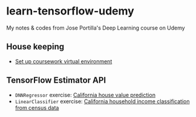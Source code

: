 # learn-tensorflow-udemy
My notes &amp; codes from Jose Portilla's Deep Learning course on Udemy


## House keeping
- [Set up coursework virtual environment](Notes/Set%20up%20virtural%20env.md)

## TensorFlow Estimator API
- `DNNRegressor` exercise: [California house value prediction ](TF%20Basics/DNN%20Regression-Exercise.ipynb)
- `LinearClassifier` exercise: [California household income classification from census data](TF%20Basics/TensofFlow%20Estimator%20API%20-%20Classification%20Exercise%20-%20CA%20census%20dataset.ipynb)
